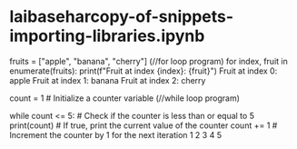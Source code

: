 # laibaseharcopy-of-snippets-importing-libraries.ipynb
fruits = ["apple", "banana", "cherry"]     (//for loop program)
for index, fruit in enumerate(fruits):
    print(f"Fruit at index {index}: {fruit}")
    Fruit at index 0: apple
    Fruit at index 1: banana
    Fruit at index 2: cherry
  
   
   count = 1  # Initialize a counter variable   (//while loop program)

while count <= 5:  # Check if the counter is less than or equal to 5
    print(count)  # If true, print the current value of the counter
    count += 1   # Increment the counter by 1 for the next iteration
    1
    2
    3
    4
    5
    
